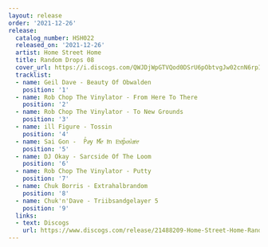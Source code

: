 ```yaml
---
layout: release
order: '2021-12-26'
release:
  catalog_number: HSH022
  released_on: '2021-12-26'
  artist: Home Street Home
  title: Random Drops 08
  cover_url: https://i.discogs.com/QWJDjWpGTVQod0DSrU6pObtvgJw02cnN6rpI5was0F4/rs:fit/g:sm/q:90/h:600/w:600/czM6Ly9kaXNjb2dz/LWRhdGFiYXNlLWlt/YWdlcy9SLTIxNDg4/MjA5LTE2NDA1MTYw/NTEtNDYxMS5qcGVn.jpeg
  tracklist:
  - name: Geil Dave - Beauty Of Obwalden
    position: '1'
  - name: Rob Chop The Vinylator - From Here To There
    position: '2'
  - name: Rob Chop The Vinylator - To New Grounds
    position: '3'
  - name: ill Figure - Tossin
    position: '4'
  - name: Sai Gon -  Рⷬaͣy Mⷨeͤ Iͥn Eͤxͯрⷬoͦs͛uͧrͬeͤ
    position: '5'
  - name: DJ Okay - Sarcside Of The Loom
    position: '6'
  - name: Rob Chop The Vinylator - Putty
    position: '7'
  - name: Chuk Borris - Extrahalbrandom
    position: '8'
  - name: Chuk'n'Dave - Triibsandgelayer 5
    position: '9'
  links:
  - text: Discogs
    url: https://www.discogs.com/release/21488209-Home-Street-Home-Random-Drops-08
---
```

